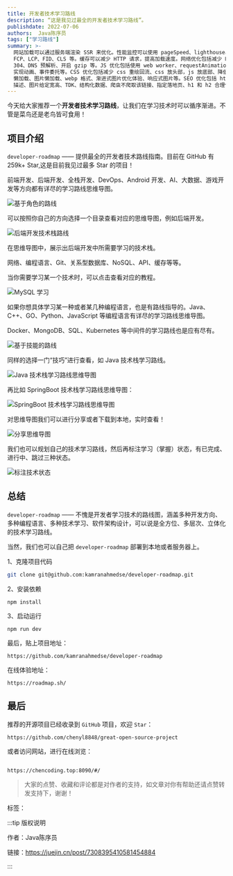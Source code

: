 ```yaml
---
title: 开发者技术学习路线
description: “这是我见过最全的开发者技术学习路线”。
publishdate: 2022-07-06
authors:  Java陈序员
tags: ["学习路线"]
summary: >-
  网站加载可以通过服务端渲染 SSR 来优化。性能监控可以使用 pageSpeed、lighthouse、web-vitals 等工具。性能指标包括
  FCP、LCP、FID、CLS 等。缓存可以减少 HTTP 请求，提高加载速度。网络优化包括减少 HTTP 请求、使用 HTTP2、HTTP 缓存
  304、DNS 预解析、开启 gzip 等。JS 优化包括使用 web worker、requestAnimationFrame
  实现动画、事件委托等。CSS 优化包括减少 css 重绘回流、css 放头部，js 放底部、降低 css 选择器复杂度等。静态资源优化包括使用 CDN、JS
  懒加载、图片懒加载、webp 格式、渐进式图片优化体验、响应式图片等。SEO 优化包括 html 标签语义化、减少不必要的元素、图片要有含义清晰的 alt
  描述、图片给定宽高、TDK、结构化数据、爬虫不爬取该链接、指定落地页、h1 和 h2 合理使用等。
---
```


今天给大家推荐一个**开发者技术学习路线**，让我们在学习技术时可以循序渐进。不管是菜鸟还是老鸟皆可食用！

## 项目介绍

`developer-roadmap` —— 提供最全的开发者技术路线指南。目前在 GitHub 有 259k+ Star,这是目前我见过最多 Star 的项目！

前端开发、后端开发、全栈开发、DevOps、Android 开发、AI、大数据、游戏开发等方向都有详尽的学习路线思维导图。

![基于角色的路线](https://heguang-tech-1300607181.cos.ap-shanghai.myqcloud.com/uPic/46a660fdc9914a87b5dc2c97a82cfeaa~tplv-k3u1fbpfcp-jj-mark:3024:0:0:0:q75.awebp)

可以按照你自己的方向选择一个目录查看对应的思维导图，例如后端开发。

![后端开发技术栈路线](https://heguang-tech-1300607181.cos.ap-shanghai.myqcloud.com/uPic/658f622713414070bff4d51ed2781cf8~tplv-k3u1fbpfcp-jj-mark:3024:0:0:0:q75.awebp)

在思维导图中，展示出后端开发中所需要学习的技术栈。

网络、编程语言、Git、关系型数据库、NoSQL、API、缓存等等。

当你需要学习某一个技术时，可以点击查看对应的教程。

![MySQL 学习](https://heguang-tech-1300607181.cos.ap-shanghai.myqcloud.com/uPic/74bab05d1dd94a38a7d0f1939784b3bf~tplv-k3u1fbpfcp-jj-mark:3024:0:0:0:q75.awebp)

如果你想具体学习某一种或者某几种编程语言，也是有路线指导的。Java、C++、GO、Python、JavaScript 等编程语言有详尽的学习路线思维导图。

Docker、MongoDB、SQL、Kubernetes 等中间件的学习路线也是应有尽有。

![基于技能的路线](https://heguang-tech-1300607181.cos.ap-shanghai.myqcloud.com/uPic/e29a6b93e02f42b0b96463dfea8c7ce0~tplv-k3u1fbpfcp-jj-mark:3024:0:0:0:q75.awebp)

同样的选择一门“技巧”进行查看，如 Java 技术栈学习路线。

![Java 技术栈学习路线思维导图](https://heguang-tech-1300607181.cos.ap-shanghai.myqcloud.com/uPic/4b3feb88d8ed40fa8cfaf463bd0e29b2~tplv-k3u1fbpfcp-jj-mark:3024:0:0:0:q75.awebp)

再比如 SpringBoot 技术栈学习路线思维导图：

![SpringBoot 技术栈学习路线思维导图](https://heguang-tech-1300607181.cos.ap-shanghai.myqcloud.com/uPic/ea2c23a742a84fd9b937d3f93652c783~tplv-k3u1fbpfcp-jj-mark:3024:0:0:0:q75.awebp)

对思维导图我们可以进行分享或者下载到本地，实时查看！

![分享思维导图](https://heguang-tech-1300607181.cos.ap-shanghai.myqcloud.com/uPic/1868c06d5b8c4c7e9316df11990929f5~tplv-k3u1fbpfcp-jj-mark:3024:0:0:0:q75.awebp)

我们也可以规划自己的技术学习路线，然后再标注学习（掌握）状态，有已完成、进行中、跳过三种状态。

![标注技术状态](https://heguang-tech-1300607181.cos.ap-shanghai.myqcloud.com/uPic/aa8acbbdebc4499ebac544af25134fb7~tplv-k3u1fbpfcp-jj-mark:3024:0:0:0:q75.awebp)

## 总结

`developer-roadmap` —— 不愧是开发者学习技术的路线图，涵盖多种开发方向、多种编程语言、多种技术学习、软件架构设计，可以说是全方位、多层次、立体化的技术学习路线。

当然，我们也可以自己把 `developer-roadmap` 部署到本地或者服务器上。

1、克隆项目代码

```bash
git clone git@github.com:kamranahmedse/developer-roadmap.git
```

2、安装依赖

```shell
npm install
```

3、启动运行

```shell
npm run dev
```

最后，贴上项目地址：

```shell
https://github.com/kamranahmedse/developer-roadmap
```

在线体验地址：

```shell
https://roadmap.sh/
```

## 最后

推荐的开源项目已经收录到 `GitHub` 项目，欢迎 `Star`：

```shell
https://github.com/chenyl8848/great-open-source-project
```

或者访问网站，进行在线浏览：

```shell

https://chencoding.top:8090/#/
```

> 大家的点赞、收藏和评论都是对作者的支持，如文章对你有帮助还请点赞转发支持下，谢谢！

标签：



:::tip 版权说明

作者：Java陈序员

链接：https://juejin.cn/post/7308395410581454884

:::